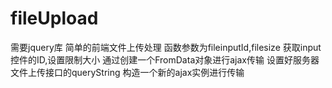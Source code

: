 # fileUpload
需要jquery库
简单的前端文件上传处理
函数参数为fileinputId,filesize
获取input控件的ID,设置限制大小
通过创建一个FromData对象进行ajax传输
设置好服务器文件上传接口的queryString
构造一个新的ajax实例进行传输
